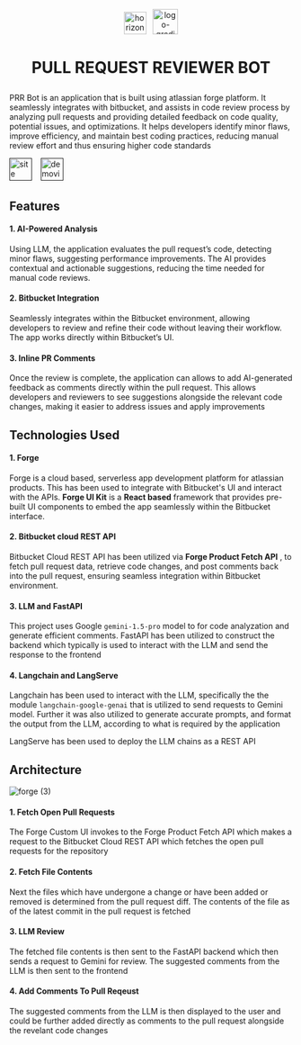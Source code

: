 <p align="center">
<img height="40" alt="horizontal-logo-gradient-blue-atlassian" src="https://github.com/user-attachments/assets/dcf5ef2d-ecef-420b-8151-cad1849d2144" /> &nbsp;
<img height="45" alt="logo-gradient-blue-bitbucket" src="https://github.com/user-attachments/assets/b2b47870-cc29-4845-a413-c99534efd3ee" />
</p>

# <p align="center">PULL REQUEST REVIEWER BOT</p>

PRR Bot is an application that is built using atlassian forge platform. It seamlessly integrates with bitbucket, and assists in code review process by analyzing pull requests and providing detailed feedback on code quality, potential issues, and optimizations. It helps developers identify minor flaws, improve efficiency, and maintain best coding practices, reducing manual review effort and thus ensuring higher code standards

<section>
 <a href="" target="_blank"><img src="https://github.com/user-attachments/assets/a1621715-68a9-409f-a261-8ed5e1674a31" alt="site" height="40" /></a>
&nbsp;&nbsp;
  <a href="" target="_blank"><img src="https://github.com/user-attachments/assets/7182222a-3bb2-47e5-ad74-c22c478664b1" alt="demovideo" height="40" /></a>
</section>

## Features

#### 1. AI-Powered Analysis

Using LLM, the application evaluates the pull request’s code, detecting minor flaws, suggesting performance improvements. The AI provides contextual and actionable suggestions, reducing the time needed for manual code reviews.

#### 2. Bitbucket Integration

Seamlessly integrates within the Bitbucket environment, allowing developers to review and refine their code without leaving their workflow. The app works directly within Bitbucket’s UI.

#### 3. Inline PR Comments

Once the review is complete, the application can allows to add AI-generated feedback as comments directly within the pull request. This allows developers and reviewers to see suggestions alongside the relevant code changes, making it easier to address issues and apply improvements

## Technologies Used

#### 1. Forge

Forge is a cloud based, serverless app development platform for atlassian products. This has been used to integrate with Bitbucket's UI and interact with the APIs. **Forge UI Kit** is a **React based** framework that provides pre-built UI components to embed the app seamlessly within the Bitbucket interface.

#### 2. Bitbucket cloud REST API

Bitbucket Cloud REST API has been utilized via **Forge Product Fetch API** , to fetch pull request data, retrieve code changes, and post comments back into the pull request, ensuring seamless integration within Bitbucket environment.

#### 3. LLM and FastAPI

This project uses Google ```gemini-1.5-pro``` model to for code analyzation and generate efficient comments. FastAPI has been utilized to construct the backend which typically is used to interact with the LLM and send the response to the frontend

#### 4. Langchain and LangServe

Langchain has been used to interact with the LLM, specifically the the module ```langchain-google-genai``` that is utilized to send requests to Gemini model. Further it was also utilized to generate accurate prompts, and format the output from the LLM, according to what is required by the application

LangServe has been used to deploy the LLM chains as a REST API

## Architecture

![forge (3)](https://github.com/user-attachments/assets/d974bd03-a7ce-473a-9075-7339643056a9)

#### 1. Fetch Open Pull Requests

The Forge Custom UI invokes to the Forge Product Fetch API which makes a request to the Bitbucket Cloud REST API which fetches the open pull requests for the repository

#### 2. Fetch File Contents

Next the files which have undergone a change or have been added or removed is determined from the pull request diff. The contents of the file as of the latest commit in the pull request is fetched

#### 3. LLM Review

The fetched file contents is then sent to the FastAPI backend which then sends a request to Gemini for review. The suggested comments from the LLM is then sent to the frontend

#### 4. Add Comments To Pull Reqeust

The suggested comments from the LLM is then displayed to the user and could be further added directly as comments to the pull request alongside the revelant code changes
